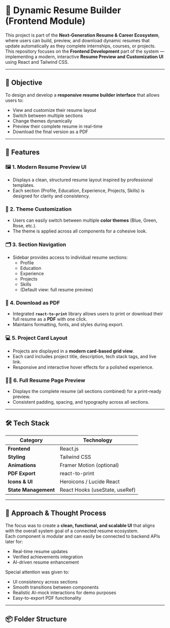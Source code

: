 # 🚀 Dynamic Resume Builder (Frontend Module)

This project is part of the **Next-Generation Resume & Career Ecosystem**, where users can build, preview, and download dynamic resumes that update automatically as they complete internships, courses, or projects.  
This repository focuses on the **Frontend Development** part of the system — implementing a modern, interactive **Resume Preview and Customization UI** using React and Tailwind CSS.

---

## 🎯 Objective

To design and develop a **responsive resume builder interface** that allows users to:
- View and customize their resume layout
- Switch between multiple sections
- Change themes dynamically
- Preview their complete resume in real-time
- Download the final version as a PDF

---

## 🧩 Features

### 🖼️ 1. Modern Resume Preview UI
- Displays a clean, structured resume layout inspired by professional templates.
- Each section (Profile, Education, Experience, Projects, Skills) is designed for clarity and consistency.

### 🎨 2. Theme Customization
- Users can easily switch between multiple **color themes** (Blue, Green, Rose, etc.).
- The theme is applied across all components for a cohesive look.

### 🗂️ 3. Section Navigation
- Sidebar provides access to individual resume sections:
  - Profile  
  - Education  
  - Experience  
  - Projects  
  - Skills  
  - (Default view: full resume preview)


### 🧾 4. Download as PDF
- Integrated **`react-to-print`** library allows users to print or download their full resume as a **PDF** with one click.
- Maintains formatting, fonts, and styles during export.

### 💻 5. Project Card Layout
- Projects are displayed in a **modern card-based grid view**.
- Each card includes project title, description, tech stack tags, and live link.
- Responsive and interactive hover effects for a polished experience.

### 🧍‍♂️ 6. Full Resume Page Preview
- Displays the complete resume (all sections combined) for a print-ready preview.
- Consistent padding, spacing, and typography across all sections.

---

## 🛠️ Tech Stack

| Category | Technology |
|-----------|-------------|
| **Frontend** | React.js |
| **Styling** | Tailwind CSS |
| **Animations** | Framer Motion (optional) |
| **PDF Export** | react-to-print |
| **Icons & UI** | Heroicons / Lucide React |
| **State Management** | React Hooks (useState, useRef) |

---

## 🧠 Approach & Thought Process

The focus was to create a **clean, functional, and scalable UI** that aligns with the overall system goal of a connected resume ecosystem.  
Each component is modular and can easily be connected to backend APIs later for:
- Real-time resume updates
- Verified achievements integration
- AI-driven resume enhancement

Special attention was given to:
- UI consistency across sections  
- Smooth transitions between components  
- Realistic AI-mock interactions for demo purposes  
- Easy-to-export PDF functionality  

---

## 📦 Folder Structure

